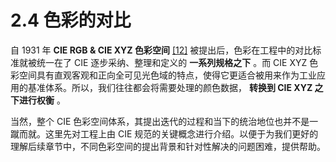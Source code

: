 
# 2.4 色彩的对比

自 1931 年 **CIE RGB & CIE XYZ 色彩空间** [\[12\]][ref] 被提出后，色彩在工程中的对比标准就被统一在了 CIE 逐步采纳、整理和定义的 **一系列规格之下** 。而 CIE XYZ 色彩空间具有直观客观和正向全可见光色域的特点，使得它更适合被用来作为工业应用的基准体系。所以，我们往往都会将需要处理的颜色数据， **转换到 CIE XYZ 之下进行权衡** 。

当然，整个 CIE 色彩空间体系，其提出迭代的过程和当下的统治地位也并不是一蹴而就。这里先对工程上由 CIE 规范的关键概念进行介绍。以便于为我们更好的理解后续章节中，不同色彩空间的提出背景和针对性解决的问题困难，提供帮助。


[ref]: References_2.md